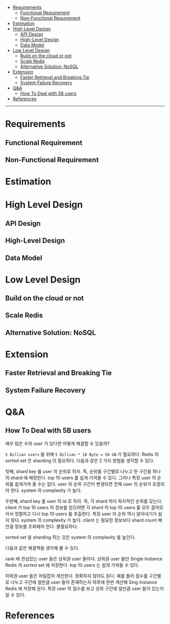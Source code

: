- [Requirements](#requirements)
  - [Functional Requirement](#functional-requirement)
  - [Non-Functional Requirement](#non-functional-requirement)
- [Estimation](#estimation)
- [High Level Design](#high-level-design)
  - [API Design](#api-design)
  - [High-Level Design](#high-level-design-1)
  - [Data Model](#data-model)
- [Low Level Design](#low-level-design)
  - [Build on the cloud or not](#build-on-the-cloud-or-not)
  - [Scale Redis](#scale-redis)
  - [Alternative Solution: NoSQL](#alternative-solution-nosql)
- [Extension](#extension)
  - [Faster Retrieval and Breaking Tie](#faster-retrieval-and-breaking-tie)
  - [System Failure Recovery](#system-failure-recovery)
- [Q&A](#qa)
  - [How To Deal with 5B users](#how-to-deal-with-5b-users)
- [References](#references)

----

# Requirements

## Functional Requirement

## Non-Functional Requirement

# Estimation

# High Level Design

## API Design

## High-Level Design

## Data Model

# Low Level Design

## Build on the cloud or not

## Scale Redis

## Alternative Solution: NoSQL

# Extension

## Faster Retrieval and Breaking Tie

## System Failure Recovery

# Q&A

## How To Deal with 5B users

매우 많은 수의 user 가 있다면 어떻게 해결할 수 있을까?

`5 Billian users` 를 위해 `5 Billian * 10 Byte = 50 GB` 가 필요하다. Redis 의
sorted set 은 sharding 이 필요하다. 다음과 같은 2 가지 방법을 생각할 수 있다.

첫째, shard key 를 user 의 순위로 하자. 즉, 순위를 구간별로 나누고 한 구간을
하나의 shard 에 배정한다. top 10 users 를 쉽게 가져올 수 있다. 그러나 특정 user
의 순위를 쉽게가져 올 수는 없다. user 의 순위 구간이 변경되면 전체 user 의
순위가 조정되야 한다. system 의 complexity 가 높다.

두번째, shard key 를 user 의 id 로 하자. 즉, 각 shard 마다 독자적인 순위를
갖는다. client 가 top 10 users 의 정보를 얻으려면 각 shard 의 top 10 users 를
모두 끌어모아서 정렬하고 다시 top 10 users 를 추출한다. 특정 user 의 순위 역시
알아내기가 쉽지 않다. system 의 complexity 가 높다. client 는 필요한 정보보다
shard count 배 만큼 정보를 조회해야 한다. 불필요하다. 

sorted set 을 sharding 하는 것은 system 의 complexity 를 높인다.

다음과 같은 해결책을 생각해 볼 수 있다.

rank 에 관심있는 user 들은 상위권 user 들이다. 상위권 user 들만 Single Instance
Redis 의 sorted set 에 저장한다. top 10 users 는 쉽게 가져올 수 있다.

하위권 user 들은 어림잡아 계산한다. 정확하지 않아도 된다. 예를 들어 점수를
구간별로 나누고 구간에 얼만큼 user 들이 존재하는지 하루에 한번 계산해 Sing
Instance Redis 에 저장해 둔다. 특정 user 의 점수를 보고 상위 구간에 얼만큼 user
들이 있는지 알 수 있다.

# References

